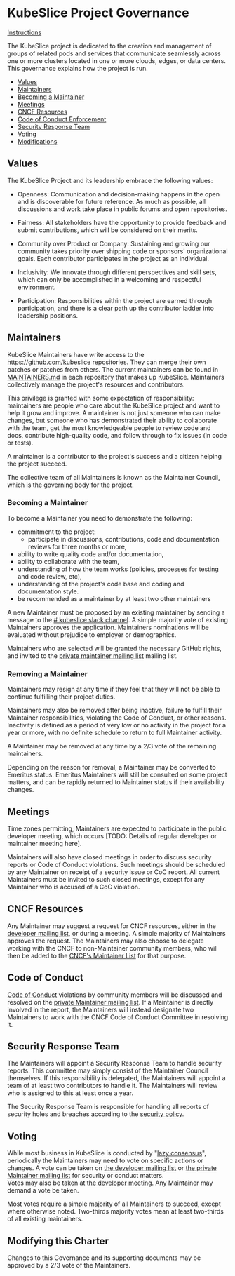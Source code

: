 # KubeSlice Project Governance

[Instructions](https://contribute.cncf.io/maintainers/github/templates/required/governance-maintainer/)

The KubeSlice project is dedicated to the creation and management of groups of related pods and services that communicate seamlessly across one or more clusters located in one or more clouds, edges, or data centers.  
This governance explains how the project is run.

- [Values](#values)
- [Maintainers](#maintainers)
- [Becoming a Maintainer](#becoming-a-maintainer)
- [Meetings](#meetings)
- [CNCF Resources](#cncf-resources)
- [Code of Conduct Enforcement](#code-of-conduct)
- [Security Response Team](#security-response-team)
- [Voting](#voting)
- [Modifications](#modifying-this-charter)

## Values

The KubeSlice Project and its leadership embrace the following values:

* Openness: Communication and decision-making happens in the open and is discoverable for future
  reference. As much as possible, all discussions and work take place in public
  forums and open repositories.

* Fairness: All stakeholders have the opportunity to provide feedback and submit
  contributions, which will be considered on their merits.

* Community over Product or Company: Sustaining and growing our community takes
  priority over shipping code or sponsors' organizational goals.  Each
  contributor participates in the project as an individual.

* Inclusivity: We innovate through different perspectives and skill sets, which
  can only be accomplished in a welcoming and respectful environment.

* Participation: Responsibilities within the project are earned through
  participation, and there is a clear path up the contributor ladder into leadership
  positions.

## Maintainers

KubeSlice Maintainers have write access to the https://github.com/kubeslice repositories.
They can merge their own patches or patches from others. The current maintainers
can be found in [MAINTAINERS.md](./MAINTAINERS.md) in each repository that makes up KubeSlice.  Maintainers collectively manage the project's resources and contributors.

This privilege is granted with some expectation of responsibility: maintainers
are people who care about the KubeSlice project and want to help it grow and
improve. A maintainer is not just someone who can make changes, but someone who
has demonstrated their ability to collaborate with the team, get the most
knowledgeable people to review code and docs, contribute high-quality code, and
follow through to fix issues (in code or tests).

A maintainer is a contributor to the project's success and a citizen helping
the project succeed.

The collective team of all Maintainers is known as the Maintainer Council, which
is the governing body for the project.

### Becoming a Maintainer

To become a Maintainer you need to demonstrate the following:

  * commitment to the project:
    * participate in discussions, contributions, code and documentation reviews
      for three months or more,
  * ability to write quality code and/or documentation,
  * ability to collaborate with the team,
  * understanding of how the team works (policies, processes for testing and code review, etc),
  * understanding of the project's code base and coding and documentation style.
  * be recommended as a maintainer by at least two other maintainers

A new Maintainer must be proposed by an existing maintainer by sending a message to the
[# kubeslice slack channel](https://kubernetes.slack.com/archives/C03Q64HNEJF). A simple majority vote of existing Maintainers approves the application.  Maintainers nominations will be evaluated without prejudice
to employer or demographics.

Maintainers who are selected will be granted the necessary GitHub rights,
and invited to the [private maintainer mailing list](kubeslice-maint@googlegroups.com) mailing list.

### Removing a Maintainer

Maintainers may resign at any time if they feel that they will not be able to
continue fulfilling their project duties.

Maintainers may also be removed after being inactive, failure to fulfill their 
Maintainer responsibilities, violating the Code of Conduct, or other reasons.
Inactivity is defined as a period of very low or no activity in the project 
for a year or more, with no definite schedule to return to full Maintainer 
activity.

A Maintainer may be removed at any time by a 2/3 vote of the remaining maintainers.

Depending on the reason for removal, a Maintainer may be converted to Emeritus
status.  Emeritus Maintainers will still be consulted on some project matters,
and can be rapidly returned to Maintainer status if their availability changes.

## Meetings

Time zones permitting, Maintainers are expected to participate in the public
developer meeting, which occurs
[TODO: Details of regular developer or maintainer meeting here].  

Maintainers will also have closed meetings in order to discuss security reports
or Code of Conduct violations.  Such meetings should be scheduled by any
Maintainer on receipt of a security issue or CoC report.  All current Maintainers
must be invited to such closed meetings, except for any Maintainer who is
accused of a CoC violation.

## CNCF Resources

Any Maintainer may suggest a request for CNCF resources, either in the
[developer mailing list](kubeslice-dev@googlegroups.com), or during a meeting.  A simple
majority of Maintainers approves the request.  The Maintainers may also choose
to delegate working with the CNCF to non-Maintainer community members, who
will then be added to the [CNCF's Maintainer List](https://github.com/cncf/foundation/blob/main/project-maintainers.csv)
for that purpose.

## Code of Conduct

[Code of Conduct](./code-of-conduct.md)
violations by community members will be discussed and resolved
on the [private Maintainer mailing list](kubeslice-maint@googlegroups.com).  If a Maintainer is directly involved
in the report, the Maintainers will instead designate two Maintainers to work
with the CNCF Code of Conduct Committee in resolving it.

## Security Response Team

The Maintainers will appoint a Security Response Team to handle security reports.
This committee may simply consist of the Maintainer Council themselves.  If this
responsibility is delegated, the Maintainers will appoint a team of at least two 
contributors to handle it.  The Maintainers will review who is assigned to this
at least once a year.

The Security Response Team is responsible for handling all reports of security
holes and breaches according to the [security policy](https://github.com/kubeslice/kubeslice/blob/master/SECURITY.md).

## Voting

While most business in KubeSlice is conducted by "[lazy consensus](https://community.apache.org/committers/lazyConsensus.html)", 
periodically the Maintainers may need to vote on specific actions or changes.
A vote can be taken on [the developer mailing list](kubeslice-dev@googlegroups.com) or
[the private Maintainer mailing list](kubeslice-maint@googlegroups.com) for security or conduct matters.  
Votes may also be taken at [the developer meeting](TODO).  Any Maintainer may
demand a vote be taken.

Most votes require a simple majority of all Maintainers to succeed, except where
otherwise noted.  Two-thirds majority votes mean at least two-thirds of all 
existing maintainers.

## Modifying this Charter

Changes to this Governance and its supporting documents may be approved by 
a 2/3 vote of the Maintainers.
